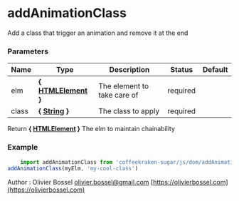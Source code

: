# addAnimationClass

Add a class that trigger an animation and remove it at the end



### Parameters
Name  |  Type  |  Description  |  Status  |  Default
------------  |  ------------  |  ------------  |  ------------  |  ------------
elm  |  **{ [HTMLElement](https://developer.mozilla.org/fr/docs/Web/API/HTMLElement) }**  |  The element to take care of  |  required  |
class  |  **{ [String](https://developer.mozilla.org/fr/docs/Web/JavaScript/Reference/Objets_globaux/String) }**  |  The class to apply  |  required  |

Return **{ [HTMLElement](https://developer.mozilla.org/fr/docs/Web/API/HTMLElement) }** The elm to maintain chainability

### Example
```js
	import addAnimationClass from 'coffeekraken-sugar/js/dom/addAnimationClass'
addAnimationClass(myElm, 'my-cool-class')
```
Author : Olivier Bossel [olivier.bossel@gmail.com](mailto:olivier.bossel@gmail.com) [https://olivierbossel.com](https://olivierbossel.com)